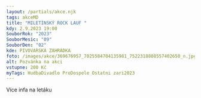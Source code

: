 ```yaml
---
layout: /partials/akce.njk
tags: akceMD
title: "MILETÍNSKÝ ROCK LAUF "
kdy: 2.9.2023 19:00
SouborRok: "2023"
SouborMesic: "09"
SouborDen: "02"
kde: PIVOVARSKÁ ZAHRÁDKA
foto: /images/akce/369676957_7025584704135981_7522318808557402650_n.jpg
alt: Pozvánka na akci
vstupne: 200 Kč
myTags: HudbaDivadlo ProDospele Ostatni zari2023
---
```

V﻿íce infa na letáku